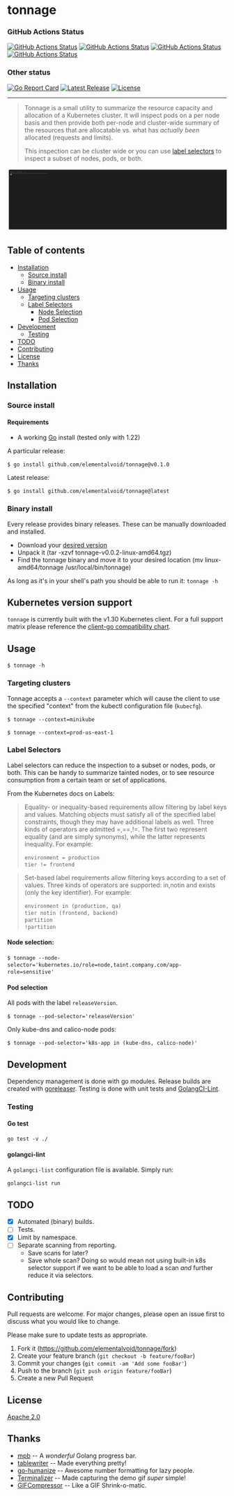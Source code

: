 # tonnage
### GitHub Actions Status
[![GitHub Actions Status](https://github.com/elementalvoid/tonnage/workflows/Go/badge.svg?branch=main)](https://github.com/elementalvoid/tonnage/actions/workflows/go.yaml)
[![GitHub Actions Status](https://github.com/elementalvoid/tonnage/workflows/golangci-lint/badge.svg?branch=main)](https://github.com/elementalvoid/tonnage/actions/workflows/golangci-lint.yaml)
[![GitHub Actions Status](https://github.com/elementalvoid/tonnage/workflows/CodeQL/badge.svg?branch=main)](https://github.com/elementalvoid/tonnage/actions/workflows/codeql.yaml)
[![GitHub Actions Status](https://github.com/elementalvoid/tonnage/workflows/goreleaser/badge.svg?branch=main)](https://github.com/elementalvoid/tonnage/actions/workflows/goreleaser.yaml)
### Other status
[![Go Report Card](https://goreportcard.com/badge/github.com/elementalvoid/tonnage)](https://goreportcard.com/report/github.com/elementalvoid/tonnage)
[![Latest Release](https://img.shields.io/github/release/elementalvoid/tonnage.svg)](https://github.com/elementalvoid/tonnage/releases)
[![License](https://img.shields.io/github/license/elementalvoid/tonnage.svg)](https://github.com/elementalvoid/tonnage/blob/main/LICENSE)

---

>Tonnage is a small utility to summarize the resource capacity and allocation of a Kubernetes cluster.
>It will inspect pods on a per node basis and then provide both per-node and cluster-wide summary of
>the resources that are allocatable vs. what has _actually been_ allocated (requests and limits).
>
>This inspection can be cluster wide or you can use
>[label selectors](https://kubernetes.io/docs/concepts/overview/working-with-objects/labels/) to
>inspect a subset of nodes, pods, or both.

![](screenshot-demo.gif)

## Table of contents
  * [Installation](#installation)
     * [Source install](#source-install)
     * [Binary install](#binary-install)
  * [Usage](#usage)
     * [Targeting clusters](#targeting-clusters)
     * [Label Selectors](#label-selectors)
        * [Node Selection](#node-selection)
        * [Pod Selection](#pod-selection)
  * [Development](#development)
    * [Testing](#testing)
  * [TODO](#todo)
  * [Contributing](#contributing)
  * [License](#license)
  * [Thanks](#thanks)

## Installation

### Source install
#### Requirements

* A working [Go](https://golang.org/) install (tested only with 1.22)

A particular release:
```
$ go install github.com/elementalvoid/tonnage@v0.1.0
```

Latest release:
```
$ go install github.com/elementalvoid/tonnage@latest
```

### Binary install
Every release provides binary releases. These can be manually downloaded and installed.

* Download your [desired version](https://github.com/elementalvoid/tonnage/releases)
* Unpack it (tar -xzvf tonnage-v0.0.2-linux-amd64.tgz)
* Find the tonnage binary and move it to your desired location
(mv linux-amd64/tonnage /usr/local/bin/tonnage)

As long as it's in your shell's path you should be able to run it: `tonnage -h`

## Kubernetes version support

`tonnage` is currently built with the v1.30 Kubernetes client. For a full support matrix please
reference the [client-go compatibility chart](https://github.com/kubernetes/client-go#compatibility-matrix). 

## Usage

```
$ tonnage -h 
```

### Targeting clusters
Tonnage accepts a `--context` parameter which will cause the client to use the specified "context"
from the kubectl configuration file (`kubecfg`).
```
$ tonnage --context=minikube
```
```
$ tonnage --context=prod-us-east-1
```

### Label Selectors
Label selectors can reduce the inspection to a subset or nodes, pods, or both. This can be handy to
summarize tainted nodes, or to see resource consumption from a certain team or set of applications.

From the Kubernetes docs on Labels:
>Equality- or inequality-based requirements allow filtering by label keys and values. Matching objects
>must satisfy all of the specified label constraints, though they may have additional labels as well.
>Three kinds of operators are admitted =,==,!=. The first two represent equality (and are simply
>synonyms), while the latter represents inequality. For example:
>```
>environment = production
>tier != frontend
>```

>Set-based label requirements allow filtering keys according to a set of values. Three kinds of
>operators are supported: in,notin and exists (only the key identifier). For example:
>```
>environment in (production, qa)
>tier notin (frontend, backend)
>partition
>!partition
>```

#### Node selection:
```
$ tonnage --node-selector='kubernetes.io/role=node,taint.company.com/app-role=sensitive'
```

#### Pod selection
All pods with the label `releaseVersion`.
```
$ tonnage --pod-selector='releaseVersion'
```

Only kube-dns and calico-node pods:
```
$ tonnage --pod-selector='k8s-app in (kube-dns, calico-node)'
```

## Development
Dependency management is done with go modules. Release builds are created with
[goreleaser](https://goreleaser.com/). Testing is done with unit tests and 
[GolangCI-Lint](https://github.com/golangci/golangci-lint).

### Testing
#### Go test
```
go test -v ./
```

#### golangci-lint
A `golangci-list` configuration file is available. Simply run:
```
golangci-list run
```

## TODO
- [x] Automated (binary) builds.
- [ ] Tests.
- [x] Limit by namespace.
- [ ] Separate scanning from reporting.
  * Save scans for later?
  * Save whole scan? Doing so would mean not using built-in k8s selector support if we want to be
  able to load a scan _and_ further reduce it via selectors.

## Contributing
Pull requests are welcome. For major changes, please open an issue first to discuss what you would
like to change.

Please make sure to update tests as appropriate.

1. Fork it (<https://github.com/elementalvoid/tonnage/fork>)
2. Create your feature branch (`git checkout -b feature/fooBar`)
3. Commit your changes (`git commit -am 'Add some fooBar'`)
4. Push to the branch (`git push origin feature/fooBar`)
5. Create a new Pull Request

## License
[Apache 2.0](./LICENSE)

## Thanks
* [mpb](github.com/vbauerster/mpb) -- A _wonderful_ Golang progress bar.
* [tablewriter](github.com/olekukonko/tablewriter) -- Made everything pretty!
* [go-humanize](github.com/dustin/go-humanize) -- Awesome number formatting for lazy people.
* [Terminalizer](https://terminalizer.com/) -- Made capturing the demo gif _super_ simple!
* [GIFCompressor](https://gifcompressor.com/) -- Like a GIF Shrink-o-matic.
